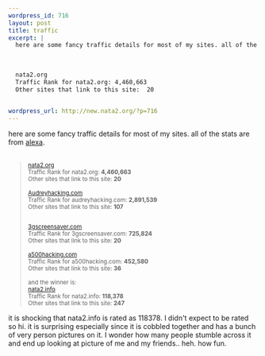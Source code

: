 ```yaml
--- 
wordpress_id: 716
layout: post
title: traffic
excerpt: |
  here are some fancy traffic details for most of my sites. all of the stats are from alexa.
  
  
  
  nata2.org
  Traffic Rank for nata2.org: 4,460,663
  Other sites that link to this site:  20 
  

wordpress_url: http://new.nata2.org/?p=716
---
```

here are some fancy traffic details for most of my sites. all of the stats are from <a href="http://www.alexa.com">alexa</a>.<br/><br/>
<blockquote>
<small>

<a href="http://www.alexa.com/data/details/traffic_details?q=&url=nata2.org">nata2.org</a><br/>
Traffic Rank for nata2.org: <b>4,460,663</b><br/>
Other sites that link to this site:  <b>20</b><br/> 
<br/>
<a href="http://www.alexa.com/data/details/traffic_details?q=&url=Audreyhacking.com">Audreyhacking.com</a><br/>
Traffic Rank for audreyhacking.com: <b>2,891,539</b> <br/>
Other sites that link to this site:  <b>107</b> <br/>

<br/>
<a href="http://www.alexa.com/data/details/traffic_details?q=&url=3gscreensaver.com">3gscreensaver.com</a><br/>
Traffic Rank for 3gscreensaver.com: <b>725,824</b><br/>
Other sites that link to this site:  <b>20</b><br/>
<br/>
<a href="http://www.alexa.com/data/details/traffic_details?q=&url=a500hacking.com">a500hacking.com</a><br/>
Traffic Rank for a500hacking.com: <b>452,580</b><br/>
Other sites that link to this site:  <b>36 </b><br/>

<br/>
and the winner is:<br/>
<a href="http://www.alexa.com/data/details/traffic_details?q=&url=nata2.info">nata2.info</a><br/>
Traffic Rank for nata2.info: <b>118,378</b><br/> 
Other sites that link to this site:  <b>247</b><br/> 
</small>
</blockquote>
it is shocking that nata2.info is rated as 118378. I didn't expect to be rated so hi. it is surprising especially since it is cobbled together and has a bunch of very person pictures on it. I wonder how many people stumble across it and end up looking at picture of me and my friends.. heh. how fun. 
